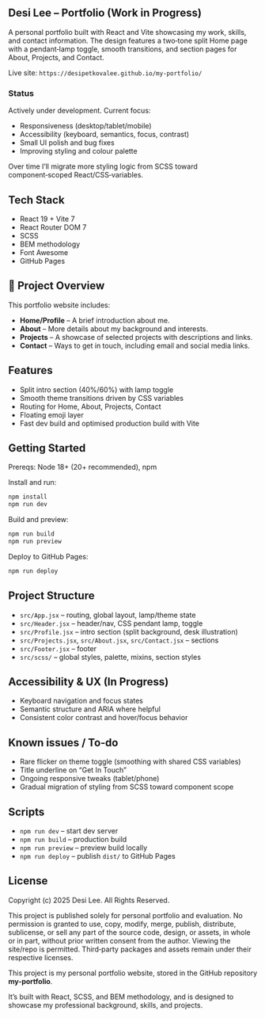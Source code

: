 ## Desi Lee – Portfolio (Work in Progress)

A personal portfolio built with React and Vite showcasing my work, skills, and contact information. The design features a two‑tone split Home page with a pendant‑lamp toggle, smooth transitions, and section pages for About, Projects, and Contact.

Live site: `https://desipetkovalee.github.io/my-portfolio/`

### Status

Actively under development. Current focus:
- Responsiveness (desktop/tablet/mobile)
- Accessibility (keyboard, semantics, focus, contrast)
- Small UI polish and bug fixes
- Improving styling and colour palette

Over time I’ll migrate more styling logic from SCSS toward component‑scoped React/CSS‑variables.

## Tech Stack

- React 19 + Vite 7
- React Router DOM 7
- SCSS
- BEM methodology
- Font Awesome
- GitHub Pages

## 🚀 Project Overview

This portfolio website includes:

- **Home/Profile** – A brief introduction about me.
- **About** – More details about my background and interests.
- **Projects** – A showcase of selected projects with descriptions and links.
- **Contact** – Ways to get in touch, including email and social media links.

## Features

- Split intro section (40%/60%) with lamp toggle
- Smooth theme transitions driven by CSS variables
- Routing for Home, About, Projects, Contact
- Floating emoji layer
- Fast dev build and optimised production build with Vite

## Getting Started

Prereqs: Node 18+ (20+ recommended), npm

Install and run:
```bash
npm install
npm run dev
```

Build and preview:
```bash
npm run build
npm run preview
```

Deploy to GitHub Pages:
```bash
npm run deploy
```

## Project Structure

- `src/App.jsx` – routing, global layout, lamp/theme state
- `src/Header.jsx` – header/nav, CSS pendant lamp, toggle
- `src/Profile.jsx` – intro section (split background, desk illustration)
- `src/Projects.jsx`, `src/About.jsx`, `src/Contact.jsx` – sections
- `src/Footer.jsx` – footer
- `src/scss/` – global styles, palette, mixins, section styles

## Accessibility & UX (In Progress)

- Keyboard navigation and focus states
- Semantic structure and ARIA where helpful
- Consistent color contrast and hover/focus behavior

## Known issues / To‑do 

- Rare flicker on theme toggle (smoothing with shared CSS variables)
- Title underline on “Get In Touch”
- Ongoing responsive tweaks (tablet/phone)
- Gradual migration of styling from SCSS toward component scope

## Scripts

- `npm run dev` – start dev server
- `npm run build` – production build
- `npm run preview` – preview build locally
- `npm run deploy` – publish `dist/` to GitHub Pages

## License

Copyright (c) 2025 Desi Lee. All Rights Reserved.

This project is published solely for personal portfolio and evaluation. No permission is granted to use, copy, modify, merge, publish, distribute, sublicense, or sell any part of the source code, design, or assets, in whole or in part, without prior written consent from the author. Viewing the site/repo is permitted. Third‑party packages and assets remain under their respective licenses.

This project is my personal portfolio website, stored in the GitHub repository **my-portfolio**.

It’s built with React, SCSS, and BEM methodology, and is designed to showcase my professional background, skills, and projects.






